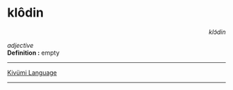 
# klôdin

<div align="right"><i>klɔ̃din</i></div>

*adjective*  
**Definition :** empty  

---

[Kivümi Language](../README.md)

---
